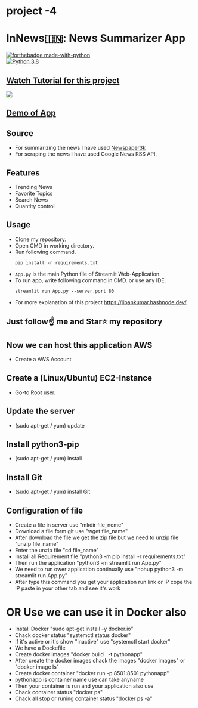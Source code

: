 # project -4

# InNews🇮🇳: News Summarizer App
      
[![forthebadge made-with-python](http://ForTheBadge.com/images/badges/made-with-python.svg)](https://www.python.org/)                      
[![Python 3.8](https://img.shields.io/badge/python-3.8-blue.svg)](https://www.python.org/downloads/release/python-360/)       
  
## [Watch Tutorial for this project](https://youtu.be/HHYqpHwGDgQ) 
<img src="https://github.com/Spidy20/InNews/blob/master/thumb.jpg">      
    
## [Demo of App](https://share.streamlit.io/spidy20/innews/App.py)

## Source   
- For summarizing the news I have used [Newspaper3k](https://newspaper.readthedocs.io/en/latest/)
- For scraping the news I have used Google News RSS API.      

## Features
- Trending News
- Favorite Topics
- Search News
- Quantity control
     
## Usage
- Clone my repository.
- Open CMD in working directory.
- Run following command.
  ```
  pip install -r requirements.txt
  ```
- `App.py` is the main Python file of Streamlit Web-Application. 
- To run app, write following command in CMD. or use any IDE.
  ```
  streamlit run App.py --server.port 80
  ```
- For more explanation of this project https://jibankumar.hashnode.dev/
      

## Just follow☝️ me and Star⭐ my repository

## Now we can host this application AWS 
- Create a AWS Account

## Create a (Linux/Ubuntu) EC2-Instance
- Go-to Root user.

## Update the server
- (sudo apt-get / yum) update

## Install python3-pip
- (sudo apt-get / yum) install

## Install Git
- (sudo apt-get / yum) install Git

## Configuration of file
- Create a file in server use "mkdir file_neme"
- Download a file form git use "wget file_name"
- After download the file we get the zip file but we need to unzip file "unzip file_name"
- Enter the unzip file "cd file_name"
- Install all Requirement file "python3 -m pip install -r requirements.txt"
- Then run the application "python3 -m streamlit run App.py"
- We need to run ower application continually use "nohup python3 -m streamlit run App.py"
- After type this command you get your application run link or IP cope the IP paste in your other tab and see it's work


# OR Use we can use it in Docker also

- Install Docker "sudo apt-get install -y docker.io"
- Chack docker status "systemctl status docker"
- If it's active or it's show "inactive" use "systemctl start docker"
- We have a Dockefile  
- Create docker images "docker build . -t pythonapp" 
- After create the docker images chack the images "docker images" or "docker image ls"
- Create docker container "docker run -p 8501:8501 pythonapp"
- pythonapp is container name use can take anyname
- Then your container is run and your application also use
- Chack container status "docker ps"
- Chack all stop or runing container status "docker ps -a"

  



